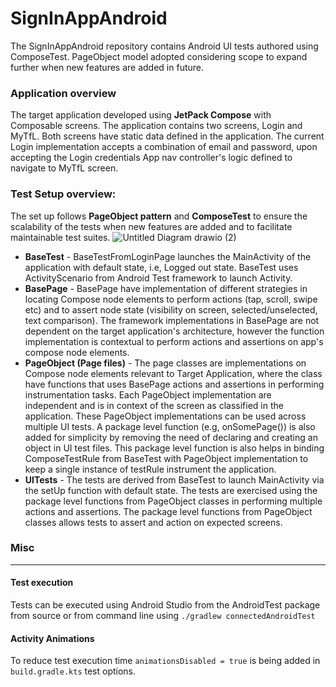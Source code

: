 # SignInAppAndroid 

The SignInAppAndroid  repository contains Android UI tests authored using ComposeTest. PageObject model adopted considering scope to expand further when new features are added in future. 


### Application overview

The target application developed using **JetPack Compose** with Composable screens.
The application contains two screens, Login and MyTfL. Both screens have static data defined in the application. The current Login implementation accepts a combination of email and password, upon accepting the Login credentials App nav controller's logic defined to navigate to MyTfL screen.

### Test Setup overview:

The set up follows **PageObject pattern** and **ComposeTest** to ensure the scalability of the tests when new features are added and to facilitate maintainable test suites.
![Untitled Diagram drawio (2)](https://github.com/user-attachments/assets/9b6011a0-a2bb-4a8e-a8b2-d1d9273dabb4)

 - **BaseTest**  -  BaseTestFromLoginPage launches the MainActivity of the application with default state, i.e, Logged out state. BaseTest uses ActivityScenario from Android Test framework to launch Activity. 
 - **BasePage** - BasePage have implementation of different strategies in locating Compose node elements to perform actions (tap, scroll, swipe etc) and to assert node state (visibility on screen, selected/unselected, text comparison). The framework implementations in BasePage are not dependent on the target application's architecture, however the function implementation is contextual to perform actions and assertions on app's compose node elements.
 - **PageObject (Page files)** - The page classes are implementations on Compose node elements relevant to Target Application, where the class have functions that uses BasePage actions and assertions in performing instrumentation tasks. Each PageObject implementation are independent and is in context of the screen as classified in the application. These PageObject implementations can be used across multiple UI tests. A package level function (e.g, onSomePage()) is also added for simplicity by removing the need of declaring and creating an object in UI test files. This package level function is also helps in binding ComposeTestRule from BaseTest with PageObject implementation to keep a single instance of testRule instrument the application.
 - **UITests** - The tests are derived from BaseTest to launch MainActivity via the setUp function with default state. The tests are exercised using the package level functions from PageObject classes in performing multiple actions and assertions. The package level functions from PageObject classes allows tests to assert and action on expected screens.

### Misc
------
#### Test execution
Tests can be executed using Android Studio from the AndroidTest package from source or from command line using `./gradlew connectedAndroidTest`
#### Activity Animations
To reduce test execution time `animationsDisabled = true` is being added in `build.gradle.kts` test options.
